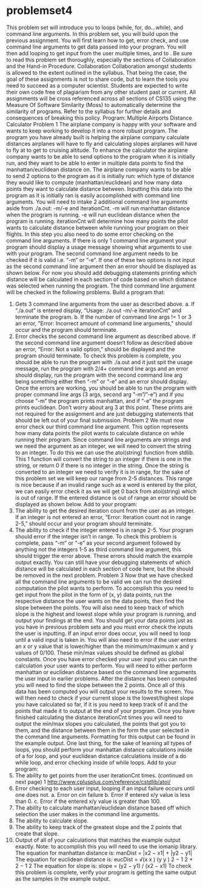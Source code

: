 # problemset4
This problem set will introduce you to loops (while, for, do...while), and command line arguments. In this problem set, you will
build upon the previous assignment. You will first learn how to get, error check, and use command line arguments to get data
passed into your program. You will then add looping to get input from the user multiple times, and to . Be sure to read this
problem set thoroughly, especially the sections of Collaboration and the Hand-in Procedure.
Collaboration
Collaboration amongst students is allowed to the extent outlined in the syllabus. That being the case, the goal of these
assignments is not to share code, but to learn the tools you need to succeed as a computer scientist. Students are expected to
write their own code free of plagiarism from any other student past or current. All assignments will be cross referenced across
all sections of CS135 using the Measure Of Software Similarity (Moss) to automatically determine the similarity of programs.
Refer to the syllabus for further details and consequences of breaking this policy.
Program: Multiple Airports Distance Calculator
Problem 1
The airplane company is happy with your software and wants to keep working to develop it into a more robust program. The
program you have already built is helping the airplane company calculate distances airplanes will have to fly and calculating
slopes airplanes will have to fly at to get to cruising altitude. To enhance the calculator the airplane company wants to be able to
send options to the program when it is initially run, and they want to be able to enter in multiple data points to find the
manhattan/euclidean distance on.
The airplane company wants to be able to send 2 options to the program as it is initially run: which type of distance they would
like to compute (manhattan/euclidean) and how many data points they want to calculate distance between. Inputting this data
into the program as it is initially ran is easily accomplished with command line arguments. You will need to intake 2 additional
command line arguments aside from ./a.out: -m/-e and iterationCnt. -m will run manhattan distance when the program is
running. -e will run euclidean distance when the program is running. iterationCnt will determine how many points the pilot
wants to calculate distance between while running your program on their flights.
In this step you also need to do some error checking on the command line arguments. If there is only 1 command line argument
your program should display a usage message showing what arguments to use with your program. The second command line
argument needs to be checked if it is valid i.e. “-m” or “-e”. If one of these two options is not input as the second command line
argument then an error should be displayed as shown below. For now you should add debugging statements printing which
distance will be calculated in each section of code based on which distance was selected when running the program. The third
command line argument will be checked in the following problems. Build a program that:
1. Gets 3 command line arguments from the user as described above.
a. If “./a.out” is entered display, “Usage: ./a.out -m/-e iterationCnt" and terminate the program.
b. If the number of command line args != 1 or 3 an error, "Error: Incorrect amount of command line arguments,"
should occur and the program should terminate.
2. Error checks the second command line argument as described above. If the second command line argument doesn’t
follow as described above an error, “Error: Not a valid option,” should be displayed and the program should terminate.
To check this problem is complete, you should be able to run the program with ./a.out and it just spit the usage message, run the
program with 2/4+ command line args and an error should display, run the program with the second command line arg being
something either then “-m” or “-e” and an error should display. Once the errors are working, you should be able to run the
program with proper command line args (3 args, second arg “-m”/”-e”) and if you choose “-m” the program prints manhattan,
and if “-e” the program prints euclidean. Don’t worry about arg 3 at this point. These prints are not required for the assignment
and are just debugging statements that should be left out of your final submission.
Problem 2
We must now error check our third command line argument. This option represents how many data points the pilot wants to
calculate distance on while running their program. Since command line arguments are strings and we need the argument as an
integer, we will need to convert the string to an integer. To do this we can use the atoi(string) function from stdlib. This 1
function will convert the string to an integer if there is one in the string, or return 0 if there is no integer in the string. Once the
string is converted to an integer we need to verify it is in range, for the sake of this problem set we will keep our range from 2-5
distances. This range is nice because if an invalid range such as a word is entered by the pilot, we can easily error check it as we
will get 0 back from atoi(string) which is out of range. If the entered distance is out of range an error should be displayed as
shown below. Add to your program:
1. The ability to get the desired iteration count from the user as an integer. If an integer is not entered an error, “Error:
Iteration count not in range 2-5,” should occur and your program should terminate.
2. The ability to check if the integer entered is in range 2-5. Your program should error if the integer isn’t in range.
To check this problem is complete, pass “-m” or “-e” as your second argument followed by anything not the integers 1-5 as
third command line argument, this should trigger the error above. These errors should match the example output exactly. You
can still have your debugging statements of which distance will be calculated in each section of code here, but the should be
removed in the next problem.
Problem 3
Now that we have checked all the command line arguments to be valid we can run the desired computation the pilot wants to
perform. To accomplish this you need to get input from the pilot in the form of (x, y) data points, run the respective distance the
user wants on the data points, then find the slope between the points. You will also need to keep track of which slope is the
highest and lowest slope while your program is running, and output your findings at the end.
You should get your data points just as you have in previous problem sets and you must error check the inputs the user is
inputting. If an input error does occur, you will need to loop until a valid input is taken in. You will also need to error if the user
enters an x or y value that is lower/higher than the minimum/maximum x and y values of 0/100. These min/max values should
be defined as global constants.
Once you have error checked your user input you can run the calculation your user wants to perform. You will need to either
perform manhattan or euclidean distance based on the command line arguments the user input in earlier problems. After the
distance has been computed you will need to find the slope between the 2 points. Once all of this data has been computed you
will output your results to the screen. You will then need to check if your current slope is the lowest/highest slope you have
calculated so far, if it is you need to keep track of it and the points that made it to output at the end of your program.
Once you have finished calculating the distance iterationCnt times you will need to output the min/max slopes you calculated,
the points that got you to them, and the distance between them in the form the user selected in the command line arguments.
Formatting for this output can be found in the example output.
One last thing, for the sake of learning all types of loops, you should perform your manhattan distance calculations inside of a
for loop, and your euclidean distance calculations inside of a do while loop, and error checking inside of while loops.
Add to your program:
1. The ability to get points from the user iterationCnt times.
(continued on next page)
1 http://www.cplusplus.com/reference/cstdlib/atoi/
2. Error checking to each user input, looping if an input failure occurs until one does not.
a. Error on cin failure
b. Error if entered x/y value is less than 0.
c. Error if the entered x/y value is greater than 100.
3. The ability to calculate manhattan/euclidean distance based off which selection the user makes in the command line
arguments.
4. The ability to calculate slope.
5. The ability to keep track of the greatest slope and the 2 points that create that slope.
6. Output of all of your calculations that matches the example output exactly. Note: to accomplish this you will need to
use the iomanip library.
The equation for manhattan distance is:
manDist = |x2 − x1| + |y2 − y1|
The equation for euclidean distance is:
eucDist = √(x x ) (y y ) 2 − 1
2 + 2 − 1
2
The equation for slope is:
slope = (y2 − y1) / (x2 − x1)
To check this problem is complete, verify your program is getting the same output as the samples in the example output.
